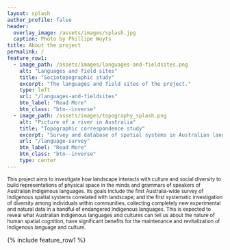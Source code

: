 ```yaml
---
layout: splash
author_profile: false
header:
  overlay_image: /assets/images/splash.jpg
  caption: Photo by Phillipe Wuyts
title: About the project
permalink: /
feature_row1:
  - image_path: /assets/images/languages-and-fieldsites.png
    alt: "Languages and field sites"
    title: "Sociotopographic study"
    excerpt: "The languages and field sites of the project."
    type: left
    url: "/languages-and-fieldsites"
    btn_label: "Read More"
    btn_class: "btn--inverse"
  - image_path: /assets/images/topography_splash.png
    alt: "Picture of a river in Australia"
    title: "Topographic correspondence study"
    excerpt: "Survey and database of spatial systems in Australian languages."
    url: "/language-survey"
    btn_label: "Read More"
    btn_class: "btn--inverse"
    type: center
---
```


<small> This project aims to investigate how landscape interacts with culture and social diversity to build representations of physical space in the minds and grammars of speakers of Australian Indigenous languages. Its goals include the first Australia-wide survey of Indigenous spatial systems correlated with landscape; and the first systematic investigation of diversity among individuals within communities, collecting completely new experimental and natural data in a handful of endangered Indigenous languages. This is expected to reveal what Australian Indigenous languages and cultures can tell us about the nature of human spatial cognition, have significant benefits for the maintenance and revitalization of Indigenous language and culture. </small>

{% include feature_row1 %}
